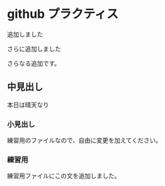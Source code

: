 # github プラクティス

追加しました

さらに追加しました

さらなる追加です。

## 中見出し

本日は晴天なり

### 小見出し

練習用のファイルなので、自由に変更を加えてください。

### 練習用

練習用ファイルにこの文を追加しました。
